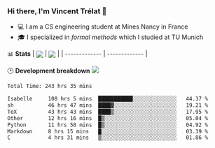 ### Hi there, I'm Vincent Trélat 👋
 - 💻 I am a CS engineering student at Mines Nancy in France
 - 🎓 I specialized in *formal methods* which I studied at TU Munich

📊 **Stats**
| <img align="center" src="https://readme-stats.clckblog.space/api?username=VTrelat&show_icons=true&include_all_commits=true&theme=tokyonight&hide_border=true" /> | <img align="center" src="https://readme-stats.clckblog.space/api/top-langs/?username=VTrelat&layout=compact&theme=tokyonight&hide_border=true" /> |
| ------------- | ------------- |

🕑 **Development breakdown** ![](https://wakatime.com/badge/user/8d0110fb-6b70-4990-ab86-45c404715c2b.svg)
<!--START_SECTION:waka-->

```txt
Total Time: 243 hrs 35 mins

Isabelle     108 hrs 5 mins  ███████████░░░░░░░░░░░░░░   44.37 %
sh           46 hrs 47 mins  ████▓░░░░░░░░░░░░░░░░░░░░   19.21 %
TeX          43 hrs 43 mins  ████▒░░░░░░░░░░░░░░░░░░░░   17.95 %
Other        12 hrs 16 mins  █▒░░░░░░░░░░░░░░░░░░░░░░░   05.04 %
Python       11 hrs 58 mins  █▒░░░░░░░░░░░░░░░░░░░░░░░   04.92 %
Markdown     8 hrs 15 mins   █░░░░░░░░░░░░░░░░░░░░░░░░   03.39 %
C            4 hrs 31 mins   ▒░░░░░░░░░░░░░░░░░░░░░░░░   01.86 %
```

<!--END_SECTION:waka-->
